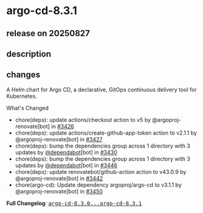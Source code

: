 # argo-cd-8.3.1

## release on 20250827
## description
## changes
A Helm chart for Argo CD, a declarative, GitOps continuous delivery tool for Kubernetes.

What's Changed

* chore(deps): update actions/checkout action to v5 by @argoproj-renovate[bot] in <a class="issue-link js-issue-link" data-error-text="Failed to load title" data-id="3310021277" data-permission-text="Title is private" data-url="https://github.com/argoproj/argo-helm/issues/3426" data-hovercard-type="pull_request" data-hovercard-url="/argoproj/argo-helm/pull/3426/hovercard" href="https://github.com/argoproj/argo-helm/pull/3426">#3426</a>
* chore(deps): update actions/create-github-app-token action to v2.1.1 by @argoproj-renovate[bot] in <a class="issue-link js-issue-link" data-error-text="Failed to load title" data-id="3310698220" data-permission-text="Title is private" data-url="https://github.com/argoproj/argo-helm/issues/3427" data-hovercard-type="pull_request" data-hovercard-url="/argoproj/argo-helm/pull/3427/hovercard" href="https://github.com/argoproj/argo-helm/pull/3427">#3427</a>
* chore(deps): bump the dependencies group across 1 directory with 3 updates by <a class="user-mention notranslate" data-hovercard-type="organization" data-hovercard-url="/orgs/dependabot/hovercard" data-octo-click="hovercard-link-click" data-octo-dimensions="link_type:self" href="https://github.com/dependabot">@dependabot</a>[bot] in <a class="issue-link js-issue-link" data-error-text="Failed to load title" data-id="3314084234" data-permission-text="Title is private" data-url="https://github.com/argoproj/argo-helm/issues/3430" data-hovercard-type="pull_request" data-hovercard-url="/argoproj/argo-helm/pull/3430/hovercard" href="https://github.com/argoproj/argo-helm/pull/3430">#3430</a>
* chore(deps): bump the dependencies group across 1 directory with 3 updates by <a class="user-mention notranslate" data-hovercard-type="organization" data-hovercard-url="/orgs/dependabot/hovercard" data-octo-click="hovercard-link-click" data-octo-dimensions="link_type:self" href="https://github.com/dependabot">@dependabot</a>[bot] in <a class="issue-link js-issue-link" data-error-text="Failed to load title" data-id="3347850985" data-permission-text="Title is private" data-url="https://github.com/argoproj/argo-helm/issues/3446" data-hovercard-type="pull_request" data-hovercard-url="/argoproj/argo-helm/pull/3446/hovercard" href="https://github.com/argoproj/argo-helm/pull/3446">#3446</a>
* chore(deps): update renovatebot/github-action action to v43.0.9 by @argoproj-renovate[bot] in <a class="issue-link js-issue-link" data-error-text="Failed to load title" data-id="3329047884" data-permission-text="Title is private" data-url="https://github.com/argoproj/argo-helm/issues/3442" data-hovercard-type="pull_request" data-hovercard-url="/argoproj/argo-helm/pull/3442/hovercard" href="https://github.com/argoproj/argo-helm/pull/3442">#3442</a>
* chore(argo-cd): Update dependency argoproj/argo-cd to v3.1.1 by @argoproj-renovate[bot] in <a class="issue-link js-issue-link" data-error-text="Failed to load title" data-id="3352568739" data-permission-text="Title is private" data-url="https://github.com/argoproj/argo-helm/issues/3450" data-hovercard-type="pull_request" data-hovercard-url="/argoproj/argo-helm/pull/3450/hovercard" href="https://github.com/argoproj/argo-helm/pull/3450">#3450</a>

<strong>Full Changelog</strong>: <a class="commit-link" href="https://github.com/argoproj/argo-helm/compare/argo-cd-8.3.0...argo-cd-8.3.1"><tt>argo-cd-8.3.0...argo-cd-8.3.1</tt></a>

